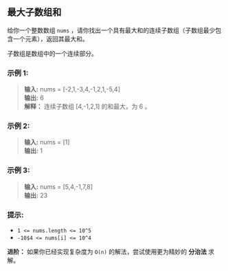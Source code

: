 ## 最大子数组和

给你一个整数数组 `nums` ，请你找出一个具有最大和的连续子数组（子数组最少包含一个元素），返回其最大和。

子数组是数组中的一个连续部分。

### 示例 1:
> **输入:** nums = [-2,1,-3,4,-1,2,1,-5,4]                     
> **输出:** 6  
> **解释：** 连续子数组 [4,-1,2,1] 的和最大，为 6 。

### 示例 2:

> **输入:** nums = [1]                        
> **输出:** 1

### 示例 3:

> **输入:** nums = [5,4,-1,7,8]                         
> **输出:** 23

### 提示:

* `1 <= nums.length <= 10^5`
* `-10$4 <= nums[i] <= 10^4`

**进阶：** 如果你已经实现复杂度为 `O(n)` 的解法，尝试使用更为精妙的 **分治法** 求解。